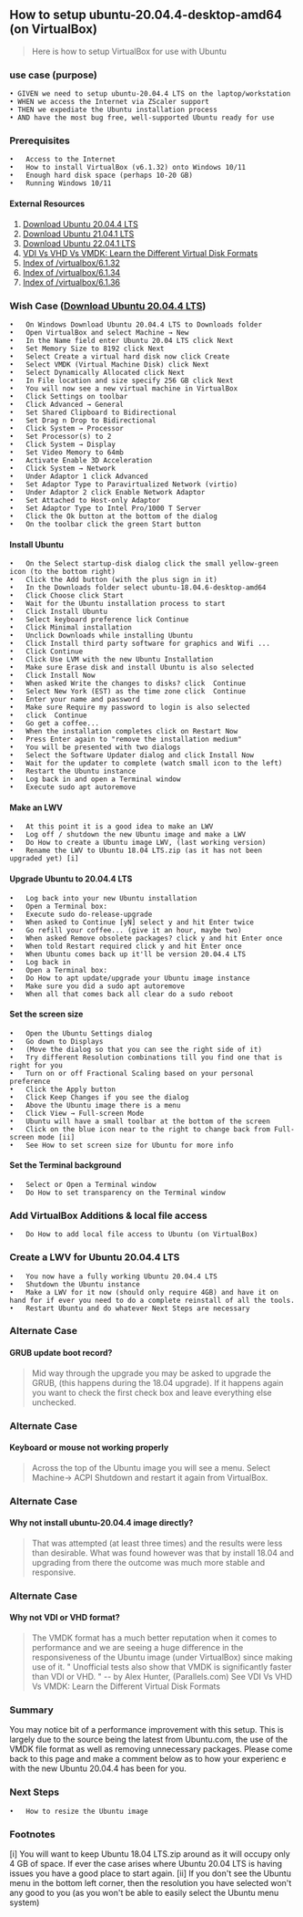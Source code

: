 

## How to setup ubuntu-20.04.4-desktop-amd64 (on VirtualBox)

>Here is how to setup VirtualBox for use with Ubuntu

### use case (purpose)
	• GIVEN we need to setup ubuntu-20.04.4 LTS on the laptop/workstation
	• WHEN we access the Internet via ZScaler support
	• THEN we expediate the Ubuntu installation process 
	• AND have the most bug free, well-supported Ubuntu ready for use

### Prerequisites
	•	Access to the Internet
	•	How to install VirtualBox (v6.1.32) onto Windows 10/11
	•	Enough hard disk space (perhaps 10-20 GB)
	•	Running Windows 10/11

#### External Resources
1. [Download Ubuntu 20.04.4 LTS](https://releases.ubuntu.com/20.04/) <br/>
2. [Download Ubuntu 21.04.1 LTS](https://releases.ubuntu.com/21.04/) <br/>
3. [Download Ubuntu 22.04.1 LTS](https://releases.ubuntu.com/22.04/) <br/>
4. [VDI Vs VHD Vs VMDK: Learn the Different Virtual Disk Formats](https://www.parallels.com/blogs/ras/vdi-vs-vhd-vs-vmdk/)<br/>
5. [Index of /virtualbox/6.1.32](http://download.virtualbox.org/virtualbox/6.1.32/)<br/>
6. [Index of /virtualbox/6.1.34](http://download.virtualbox.org/virtualbox/6.1.34/)<br/>
7. [Index of /virtualbox/6.1.36](http://download.virtualbox.org/virtualbox/6.1.36/)<br/>

### Wish Case ([Download Ubuntu 20.04.4 LTS](https://releases.ubuntu.com/20.04/))
	•	On Windows Download Ubuntu 20.04.4 LTS to Downloads folder
	•	Open VirtualBox and select Machine → New 
	•	In the Name field enter Ubuntu 20.04 LTS click Next
	•	Set Memory Size to 8192 click Next
	•	Select Create a virtual hard disk now click Create
	•	Select VMDK (Virtual Machine Disk) click Next
	•	Select Dynamically Allocated click Next
	•	In File location and size specify 256 GB click Next
	•	You will now see a new virtual machine in VirtualBox
	•	Click Settings on toolbar 
	•	Click Advanced → General
	•	Set Shared Clipboard to Bidirectional
	•	Set Drag n Drop to Bidirectional
	•	Click System → Processor
	•	Set Processor(s) to 2
	•	Click System → Display
	•	Set Video Memory to 64mb
	•	Activate Enable 3D Acceleration
	•	Click System → Network
	•	Under Adaptor 1 click Advanced
	•	Set Adaptor Type to Paravirtualized Network (virtio)
	•	Under Adaptor 2 click Enable Network Adaptor
	•	Set Attached to Host-only Adaptor
	•	Set Adaptor Type to Intel Pro/1000 T Server 
	•	Click the Ok button at the bottom of the dialog
	•	On the toolbar click the green Start button
#### Install Ubuntu
	•	On the Select startup-disk dialog click the small yellow-green icon (to the bottom right)
	•	Click the Add button (with the plus sign in it) 
	•	In the Downloads folder select ubuntu-18.04.6-desktop-amd64
	•	Click Choose click Start
	•	Wait for the Ubuntu installation process to start
	•	Click Install Ubuntu
	•	Select keyboard preference lick Continue
	•	Click Minimal installation
	•	Unclick Downloads while installing Ubuntu
	•	Click Install third party software for graphics and Wifi ...
	•	Click Continue
	•	Click Use LVM with the new Ubuntu Installation 
	•	Make sure Erase disk and install Ubuntu is also selected
	•	Click Install Now
	•	When asked Write the changes to disks? click  Continue
	•	Select New York (EST) as the time zone click  Continue
	•	Enter your name and password
	•	Make sure Require my password to login is also selected
	•	click  Continue
	•	Go get a coffee...
	•	When the installation completes click on Restart Now 
	•	Press Enter again to "remove the installation medium"
	•	You will be presented with two dialogs
	•	Select the Software Updater dialog and click Install Now
	•	Wait for the updater to complete (watch small icon to the left)
	•	Restart the Ubuntu instance
	•	Log back in and open a Terminal window
	•	Execute sudo apt autoremove
#### Make an LWV
	•	At this point it is a good idea to make an LWV
	•	Log off / shutdown the new Ubuntu image and make a LWV
	•	Do How to create a Ubuntu image LWV, (last working version)
	•	Rename the LWV to Ubuntu 18.04 LTS.zip (as it has not been upgraded yet) [i]
#### Upgrade Ubuntu to 20.04.4 LTS
	•	Log back into your new Ubuntu installation
	•	Open a Terminal box: 
	•	Execute sudo do-release-upgrade
	•	When asked to Continue [yN] select y and hit Enter twice
	•	Go refill your coffee... (give it an hour, maybe two)
	•	When asked Remove obsolete packages? click y and hit Enter once
	•	When told Restart required click y and hit Enter once
	•	When Ubuntu comes back up it'll be version 20.04.4 LTS
	•	Log back in
	•	Open a Terminal box:
	•	Do How to apt update/upgrade your Ubuntu image instance
	•	Make sure you did a sudo apt autoremove 
	•	When all that comes back all clear do a sudo reboot
#### Set the screen size
	•	Open the Ubuntu Settings dialog
	•	Go down to Displays 
	•	(Move the dialog so that you can see the right side of it)
	•	Try different Resolution combinations till you find one that is right for you
	•	Turn on or off Fractional Scaling based on your personal preference
	•	Click the Apply button
	•	Click Keep Changes if you see the dialog
	•	Above the Ubuntu image there is a menu
	•	Click View → Full-screen Mode 
	•	Ubuntu will have a small toolbar at the bottom of the screen
	•	Click on the blue icon near to the right to change back from Full-screen mode [ii]
	•	See How to set screen size for Ubuntu for more info
#### Set the Terminal background
	•	Select or Open a Terminal window 
	•	Do How to set transparency on the Terminal window
### Add VirtualBox Additions & local file access
	•	Do How to add local file access to Ubuntu (on VirtualBox)
### Create a LWV for Ubuntu 20.04.4 LTS
	•	You now have a fully working Ubuntu 20.04.4 LTS
	•	Shutdown the Ubuntu instance 
	•	Make a LWV for it now (should only require 4GB) and have it on hand for if ever you need to do a complete reinstall of all the tools.
	•	Restart Ubuntu and do whatever Next Steps are necessary
### Alternate Case
#### GRUB update boot record?
> Mid way through the upgrade you may be asked to upgrade the GRUB, (this happens during the 18.04 upgrade). If it happens again you want to check the first check box and leave everything else unchecked.
### Alternate Case
#### Keyboard or mouse not working properly
> Across the top of the Ubuntu image you will see a menu. Select Machine→ ACPI Shutdown and restart it again from VirtualBox.
### Alternate Case
#### Why not install ubuntu-20.04.4 image directly?
> That was attempted (at least three times) and the results were less than desirable. What was found however was that by install 18.04 and upgrading from there the outcome was much more stable and responsive.
### Alternate Case
#### Why not VDI or VHD format?
> The VMDK format has a much better reputation when it comes to performance and we are seeing a huge difference in the responsiveness of the Ubuntu image (under VirtualBox) since making use of it.
" Unofficial tests also show that VMDK is significantly faster than VDI or VHD. "
-- by Alex Hunter, (Parallels.com)
See VDI Vs VHD Vs VMDK: Learn the Different Virtual Disk Formats
### Summary
You may notice bit of a performance improvement with this setup. This is largely due to the source being the latest from Ubuntu.com, the use of the VMDK file format as well as removing unnecessary packages. Please come back to this page and make a comment below as to how your experienc e with the new Ubuntu 20.04.4 has been for you.
### Next Steps
	•	How to resize the Ubuntu image
### Footnotes
[i] You will want to keep Ubuntu 18.04 LTS.zip around as it will occupy only 4 GB of space. If ever the case arises where Ubuntu 20.04 LTS is having issues you have a good place to start again.
[ii] If you don't see the Ubuntu menu in the bottom left corner, then the resolution you have selected won't any good to you (as you won't be able to easily select the Ubuntu menu system)
